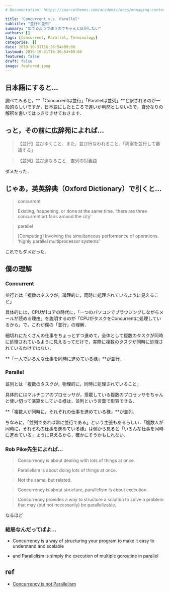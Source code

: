 ```yaml
---
# Documentation: https://sourcethemes.com/academic/docs/managing-content/

title: "Concurrent v.s. Parallel"
subtitle: "並行と並列"
summary: "似てるようで違うのでちゃんと区別したい"
authors: []
tags: [Concurrent, Parallel, Terminology]
categories: []
date: 2019-10-31T16:26:54+09:00
lastmod: 2019-10-31T16:26:54+09:00
featured: false
draft: false
image: featured.jpeg
---
```

## 日本語にすると...
調べてみると，**「Concurrentは並行」「Parallelは並列」**と訳されるのが一般的らしいですが，日本語にしたところで違いが判然としないので，自分なりの解釈を書いてはっきりさせておきます．

## っと，その前に広辞苑によれば...

> 【並行】並びゆくこと．また，並び行なわれること．「両案を並行して審議する」

> 【並列】並び連なること．直列の対義語

ダメだった．

## じゃあ，英英辞典（Oxford Dictionary）で引くと...

> concurrent
> 
> Existing, happening, or done at the same time.
> ‘there are three concurrent art fairs around the city’

> parallel
> 
> [Computing] Involving the simultaneous performance of operations.
> ‘highly parallel multiprocessor systems’

これでもダメだった．

## 僕の理解
### Concurrent
並行とは「複数のタスクが，論理的に，同時に処理されているように見えること」

具体的には，CPUが1コアの時代に，「一つのパソコンでブラウジングしながらメールが読める理由」を説明するのが「CPUがタスクをConcurrentに処理しているから」で，これが僕の「並行」の理解．

細切れにたくさんの仕事をちょっとずつ進めて，全体として複数のタスクが同時に処理されているように見えるってだけで，実際に複数のタスクが同時に処理されているわけではない．

**「一人でいろんな仕事を同時に進めている様」**が並行．

### Parallel
並列とは「複数のタスクが，物理的に，同時に処理されていること」

具体的にはマルチコアのプロセッサが，搭載している複数のプロセッサをちゃんと使い切って演算をしている様は，並列という言葉で形容できる．

**「複数人が同時に，それぞれの仕事を進めている様」**が並列．

ちなみに，「並列であれば常に並行である」という主張もあるらしい．「複数人が同時に，それぞれの仕事を進めている様」は側から見ると「いろんな仕事を同時に進めている」ように見えるから，確かにそうかもしれない．

### Rob Pike先生によれば...

> Concurrency is about dealing with lots of things at once.

> Parallelism is about doing lots of things at once.

> Not the same, but related.

> Concurrency is about structure, parallelism is about execution.

> Concurrency provides a way to structure a solution to solve a problem that may (but not necessarily) be parallelizable.


なるほど

### 結局なんだってばよ...

* Concurrency is a way of structuring your program to make it easy to understand and scalable 

* and Parallelism is simply the execution of multiple goroutine in parallel

## ref
- [Concurrency is not Parallelism](https://talks.golang.org/2012/waza.slide#1)